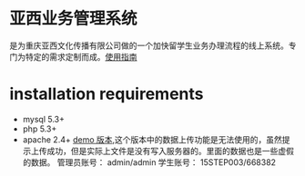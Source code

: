 # 亚西业务管理系统
   是为重庆亚西文化传播有限公司做的一个加快留学生业务办理流程的线上系统。专门为特定的需求定制而成。[使用指南](http://www.eduasian.com/page/7.html)
# installation requirements
 - mysql 5.3+
 - php 5.3+
 - apache 2.4+
 [demo 版本](http://yaxi.tophper.top),这个版本中的数据上传功能是无法使用的，虽然提示上传成功，但是实际上文件是没有写入服务器的。里面的数据也是一些虚假的数据。
 管理员账号：
 admin/admin
 学生账号：
 15STEP003/668382